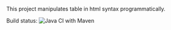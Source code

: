 This project manipulates table in html syntax programmatically.

Build status: ![Java CI with Maven](https://github.com/fazreil/tableman/workflows/Java%20CI%20with%20Maven/badge.svg?branch=master)
